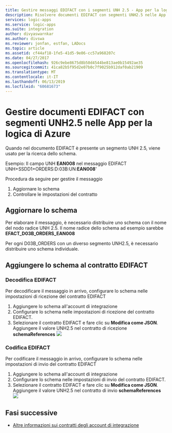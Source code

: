 ```yaml
---
title: Gestire messaggi EDIFACT con i segmenti UNH 2.5 - App per la logica di Azure | Microsoft Docs
description: Risolvere documenti EDIFACT con segmenti UNH2.5 nelle App per la logica di Azure con Enterprise Integration Pack
services: logic-apps
ms.service: logic-apps
ms.suite: integration
author: divyaswarnkar
ms.author: divswa
ms.reviewer: jonfan, estfan, LADocs
ms.topic: article
ms.assetid: cf44af18-1fe5-41d5-9e06-cc57a968207c
ms.date: 04/27/2017
ms.openlocfilehash: 926c9ebe8675d8b50d4544be813ae0b15492ae35
ms.sourcegitcommit: 41ca82b5f95d2e07b0c7f9025b912daf0ab21909
ms.translationtype: MT
ms.contentlocale: it-IT
ms.lasthandoff: 06/13/2019
ms.locfileid: "60681673"
---
```

# <a name="handle-edifact-documents-with-unh25-segments-in-azure-logic-apps"></a>Gestire documenti EDIFACT con segmenti UNH2.5 nelle App per la logica di Azure

Quando nel documento EDIFACT è presente un segmento UNH 2.5, viene usato per la ricerca dello schema. 

Esempio: Il campo UNH **EAN008** nel messaggio EDIFACT  
UNH+SSDD1+ORDERS:D:03B:UN:**EAN008**'  

Procedura da seguire per gestire il messaggio 
1. Aggiornare lo schema
2. Controllare le impostazioni del contratto  

## <a name="update-the-schema"></a>Aggiornare lo schema
Per elaborare il messaggio, è necessario distribuire uno schema con il nome del nodo radice UNH 2.5.  Il nome radice dello schema ad esempio sarebbe **EFACT_D03B_ORDERS_EAN008**  

Per ogni D03B_ORDERS con un diverso segmento UNH2.5, è necessario distribuire uno schema individuale.  

## <a name="add-schema-to-the-edifact-agreement"></a>Aggiungere lo schema al contratto EDIFACT
### <a name="edifact-decode"></a>Decodifica EDIFACT
Per decodificare il messaggio in arrivo, configurare lo schema nelle impostazioni di ricezione del contratto EDIFACT
1. Aggiungere lo schema all'account di integrazione    
2. Configurare lo schema nelle impostazioni di ricezione del contratto EDIFACT. 
3. Selezionare il contratto EDIFACT e fare clic su **Modifica come JSON**.  Aggiungere il valore UNH2.5 nel contratto di ricezione **schemaReferences**
![](./media/logic-apps-enterprise-integration-edifact_inputfile_unh2.5/image1.png)

### <a name="edifact-encode"></a>Codifica EDIFACT
Per codificare il messaggio in arrivo, configurare lo schema nelle impostazioni di invio del contratto EDIFACT
1. Aggiungere lo schema all'account di integrazione    
2. Configurare lo schema nelle impostazioni di invio del contratto EDIFACT. 
3. Selezionare il contratto EDIFACT e fare clic su **Modifica come JSON**.  Aggiungere il valore UNH2.5 nel contratto di invio **schemaReferences**
![](./media/logic-apps-enterprise-integration-edifact_inputfile_unh2.5/image2.png)

## <a name="next-steps"></a>Fasi successive
* [Altre informazioni sui contratti degli account di integrazione](../logic-apps/logic-apps-enterprise-integration-agreements.md "Informazioni sui contratti di Enterprise Integration")  